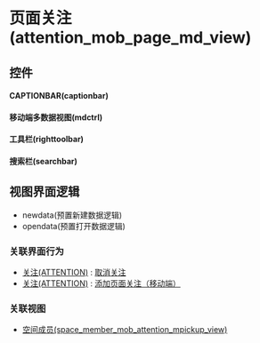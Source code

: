 # 页面关注(attention_mob_page_md_view)  <!-- {docsify-ignore-all} -->



## 控件
#### CAPTIONBAR(captionbar)
#### 移动端多数据视图(mdctrl)
#### 工具栏(righttoolbar)
#### 搜索栏(searchbar)

## 视图界面逻辑
  * newdata(预置新建数据逻辑)
  * opendata(预置打开数据逻辑)


### 关联界面行为
  * [关注(ATTENTION)](module/Base/attention) : [取消关注](module/Base/attention#界面行为)
  * [关注(ATTENTION)](module/Base/attention) : [添加页面关注（移动端）](module/Base/attention#界面行为)

### 关联视图
  * [空间成员(space_member_mob_attention_mpickup_view)](app/view/space_member_mob_attention_mpickup_view)

<script>
 const { createApp } = Vue
  createApp({
    data() {
      return {

      }
    }
  }).use(ElementPlus).mount('#app')
</script>